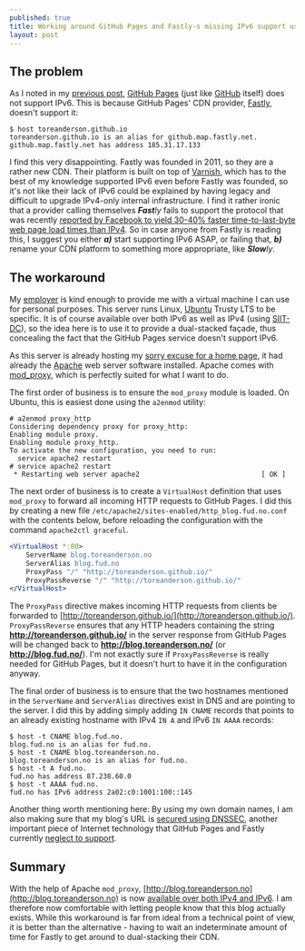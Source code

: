 ```yaml
---
published: true
title: Working around GitHub Pages and Fastly-s missing IPv6 support using Apache mod-proxy
layout: post
---
```

## The problem

As I noted in my [previous post](/2015/08/29/first-post.html), [GitHub
Pages](https://pages.github.com/) (just like [GitHub](https://github.com/)
itself) does not support IPv6. This is because GitHub Pages' CDN provider,
[Fastly](https://www.fastly.com/), doesn't support it:

````console
$ host toreanderson.github.io
toreanderson.github.io is an alias for github.map.fastly.net.
github.map.fastly.net has address 185.31.17.133
````

I find this very disappointing. Fastly was founded in 2011, so they are a
rather new CDN. Their platform is built on top of
[Varnish](https://www.varnish-cache.org/), which has to the best of my
knowledge supported IPv6 even before Fastly was founded, so it's not like their
lack of IPv6 could be explained by having legacy and difficult to upgrade
IPv4-only internal infrastructure. I find it rather ironic that a provider
calling themselves ***Fast****ly* fails to support the protocol that was
recently [reported by Facebook to yield 30-40% faster time-to-last-byte web
page load times than IPv4](https://youtu.be/An7s25FSK0U?t=18m53s). So in case
anyone from Fastly is reading this, I suggest you either ***a)*** start
supporting IPv6 ASAP, or failing that, ***b)*** rename your CDN platform to
something more appropriate, like ***Slow****ly*.

## The workaround

My [employer](http://www.redpill-linpro.com/) is kind enough to provide me with
a virtual machine I can use for personal purposes. This server runs Linux,
[Ubuntu](http://ubuntu.com) Trusty LTS to be specific. It is of course
available over both IPv6 as well as IPv4 (using
[SIIT-DC](https://tools.ietf.org/html/draft-ietf-v6ops-siit-dc)), so the idea
here is to use it to provide a dual-stacked façade, thus concealing the fact
that the GitHub Pages service doesn't support IPv6.

As this server is already hosting my [sorry excuse for a home
page](http://toreanderson.no/), it had already the
[Apache](http://httpd.apache.org) web server software installed. Apache comes
with [mod_proxy](https://httpd.apache.org/docs/current/mod/mod_proxy.html),
which is perfectly suited for what I want to do.

The first order of business is to ensure the `mod_proxy` module is loaded. On
Ubuntu, this is easiest done using the `a2enmod` utility:

````console
# a2enmod proxy_http
Considering dependency proxy for proxy_http:
Enabling module proxy.
Enabling module proxy_http.
To activate the new configuration, you need to run:
  service apache2 restart
# service apache2 restart
 * Restarting web server apache2                              [ OK ]
````

The next order of business is to create a `VirtualHost` definition that uses
`mod_proxy` to forward all incoming HTTP requests to GitHub Pages. I did this
by creating a new file `/etc/apache2/sites-enabled/http_blog.fud.no.conf` with
the contents below, before reloading the configuration with the command
`apache2ctl graceful`.

````apache
<VirtualHost *:80>
	ServerName blog.toreanderson.no
	ServerAlias blog.fud.no
	ProxyPass "/" "http://toreanderson.github.io/"
	ProxyPassReverse "/" "http://toreanderson.github.io/"
</VirtualHost>
````

The `ProxyPass` directive makes incoming HTTP requests from clients be
forwarded to [http://toreanderson.github.io/](http://toreanderson.github.io/).
`ProxyPassReverse` ensures that any HTTP headers containing the string
**http://toreanderson.github.io/** in the server response from GitHub Pages
will be changed back to **http://blog.toreanderson.no/** (or
**http://blog.fud.no/**). I'm not exactly sure if `ProxyPassReverse` is really
needed for GitHub Pages, but it doesn't hurt to have it in the configuration
anyway.

The final order of business is to ensure that the two hostnames mentioned in
the `ServerName` and `ServerAlias` directives exist in DNS and are pointing to
the server. I did this by adding simply adding `IN CNAME` records that points
to an already existing hostname with IPv4 `IN A` and IPv6 `IN AAAA` records:

````console
$ host -t CNAME blog.fud.no.
blog.fud.no is an alias for fud.no.
$ host -t CNAME blog.toreanderson.no.
blog.toreanderson.no is an alias for fud.no.
$ host -t A fud.no.
fud.no has address 87.238.60.0
$ host -t AAAA fud.no.
fud.no has IPv6 address 2a02:c0:1001:100::145
````

Another thing worth mentioning here: By using my own domain names, I am also
making sure that my blog's URL is [secured using
DNSSEC](http://dnssec-debugger.verisignlabs.com/blog.toreanderson.no), another
important piece of Internet technology that GitHub Pages and Fastly currently
[neglect to
support](http://dnssec-debugger.verisignlabs.com/toreanderson.github.io).

## Summary

With the help of Apache `mod_proxy`,
[http://blog.toreanderson.no](http://blog.toreanderson.no) is now [available
over both IPv4 and
IPv6](http://validador.ipv6.br/index.php?site=blog.toreanderson.no&lang=en). I
am therefore now comfortable with letting people know that this blog actually
exists. While this workaround is far from ideal from a technical point of view,
it is better than the alternative - having to wait an indeterminate amount of
time for Fastly to get around to dual-stacking their CDN.
